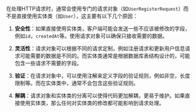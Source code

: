 在处理HTTP请求时，通常会使用专门的请求对象（如`UserRegisterRequest`）而不是直接使用实体类（如`User`），这主要有以下几个原因：

1. **安全性**：如果直接使用实体类，客户端可能会发送一些不应该被修改的字段，例如`id`，`createdAt`等。使用请求对象可以确保只接收需要的数据。
    
2. **灵活性**：请求对象可以根据不同的请求定制，例如注册请求和更新用户信息请求可能需要的数据是不同的。而实体类通常是根据数据库表结构设计的，可能包含一些请求不需要的字段。
    
3. **验证**：在请求对象中，可以使用注解来定义字段的验证规则，例如非空，长度限制等。而在实体类中，通常不会包含这些验证规则。
    
4. **解耦**：请求对象和实体类的分离可以使得代码更加解耦，更易于维护。如果直接使用实体类，那么任何对实体类的修改都可能影响到请求处理。
